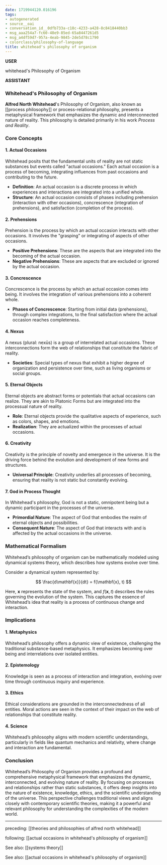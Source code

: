 ```yaml
---
date: 1719944120.016196
tags:
- autogenerated
- source__oai
- conversation_id__0dfb733a-c18c-4233-a428-8c8418440bb3
- msg_aaa254a7-fc60-48e9-85ed-65a8447261d5
- msg_a4df59d7-957a-4eab-9845-2de5d78c1790
- colorclass/philosophy-of-language
title: whitehead's philosophy of organism
---
```


**USER**

whitehead's Philosophy of Organism


**ASSISTANT**

### Whitehead's Philosophy of Organism

**Alfred North Whitehead**'s Philosophy of Organism, also known as [[process philosophy]] or process-relational philosophy, presents a metaphysical framework that emphasizes the dynamic and interconnected nature of reality. This philosophy is detailed primarily in his work *Process and Reality*.

### Core Concepts

#### 1. **Actual Occasions**
Whitehead posits that the fundamental units of reality are not static substances but events called "actual occasions." Each actual occasion is a process of becoming, integrating influences from past occasions and contributing to the future.

- **Definition**: An actual occasion is a discrete process in which experiences and interactions are integrated into a unified whole.
- **Structure**: An actual occasion consists of phases including prehension (interaction with other occasions), concrescence (integration of prehensions), and satisfaction (completion of the process).

#### 2. **Prehensions**
Prehension is the process by which an actual occasion interacts with other occasions. It involves the "grasping" or integrating of aspects of other occasions.

- **Positive Prehensions**: These are the aspects that are integrated into the becoming of the actual occasion.
- **Negative Prehensions**: These are aspects that are excluded or ignored by the actual occasion.

#### 3. **Concrescence**
Concrescence is the process by which an actual occasion comes into being. It involves the integration of various prehensions into a coherent whole.

- **Phases of Concrescence**: Starting from initial data (prehensions), through complex integrations, to the final satisfaction where the actual occasion reaches completeness.

#### 4. **Nexus**
A nexus (plural: nexūs) is a group of interrelated actual occasions. These interconnections form the web of relationships that constitute the fabric of reality.

- **Societies**: Special types of nexus that exhibit a higher degree of organization and persistence over time, such as living organisms or social groups.

#### 5. **Eternal Objects**
Eternal objects are abstract forms or potentials that actual occasions can realize. They are akin to Platonic Forms but are integrated into the processual nature of reality.

- **Role**: Eternal objects provide the qualitative aspects of experience, such as colors, shapes, and emotions.
- **Realization**: They are actualized within the processes of actual occasions.

#### 6. **Creativity**
Creativity is the principle of novelty and emergence in the universe. It is the driving force behind the evolution and development of new forms and structures.

- **Universal Principle**: Creativity underlies all processes of becoming, ensuring that reality is not static but constantly evolving.

#### 7. **God in Process Thought**
In Whitehead's philosophy, God is not a static, omnipotent being but a dynamic participant in the processes of the universe.

- **Primordial Nature**: The aspect of God that embodies the realm of eternal objects and possibilities.
- **Consequent Nature**: The aspect of God that interacts with and is affected by the actual occasions in the universe.

### Mathematical Formalism

Whitehead’s philosophy of organism can be mathematically modeled using dynamical systems theory, which describes how systems evolve over time.

Consider a dynamical system represented by:

$$
\frac{d\mathbf{x}}{dt} = f(\mathbf{x}, t)
$$

Here, $\mathbf{x}$ represents the state of the system, and $f(\mathbf{x}, t)$ describes the rules governing the evolution of the system. This captures the essence of Whitehead’s idea that reality is a process of continuous change and interaction.

### Implications

#### 1. **Metaphysics**
Whitehead’s philosophy offers a dynamic view of existence, challenging the traditional substance-based metaphysics. It emphasizes becoming over being and interrelations over isolated entities.

#### 2. **Epistemology**
Knowledge is seen as a process of interaction and integration, evolving over time through continuous inquiry and experience.

#### 3. **Ethics**
Ethical considerations are grounded in the interconnectedness of all entities. Moral actions are seen in the context of their impact on the web of relationships that constitute reality.

#### 4. **Science**
Whitehead’s philosophy aligns with modern scientific understandings, particularly in fields like quantum mechanics and relativity, where change and interaction are fundamental.

### Conclusion

Whitehead’s Philosophy of Organism provides a profound and comprehensive metaphysical framework that emphasizes the dynamic, interconnected, and evolving nature of reality. By focusing on processes and relationships rather than static substances, it offers deep insights into the nature of existence, knowledge, ethics, and the scientific understanding of the universe. This perspective challenges traditional views and aligns closely with contemporary scientific theories, making it a powerful and relevant philosophy for understanding the complexities of the modern world.


---

preceding: [[theories and philosophies of alfred north whitehead]]  


following: [[actual occasions in whitehead's philosophy of organism]]

See also: [[systems theory]]


See also: [[actual occasions in whitehead's philosophy of organism]]